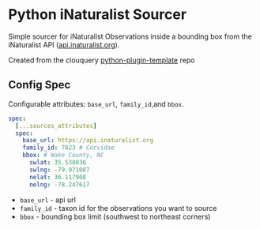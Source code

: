 # Python iNaturalist Sourcer

Simple sourcer for iNaturalist Observations inside a bounding box from the
iNaturalist API ([api.inaturalist.org](https://api.inaturalist.org/v1/docs/)).

Created from the clouquery [python-plugin-template](https://github.com/cloudquery/python-plugin-template) repo 

## Config Spec

Configurable attributes: `base_url`, `family_id`,and `bbox`.

```yaml
spec:
  [...sources_attributes]
  spec:
    base_url: https://api.inaturalist.org
    family_id: 7823 # Corvidae
    bbox: # Wake County, NC
      swlat: 35.530836
      swlng: -79.071087
      nelat: 36.117908
      nelng: -78.247617
```

 - `base_url` - api url
 - `family_id` - taxon id for the observations you want to source
 - `bbox` - bounding box limit (southwest to northeast corners)
